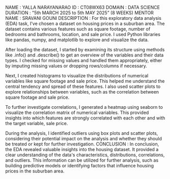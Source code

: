 NAME : YALLA NARAYANARAO ID : CT08WX63 DOMAIN : DATA SCIENCE DURATION : "5th MARCH 2025 to 5th MAY 2025” (8 WEEKS) MENTOR NAME : SRAVANI GOUNI DESCRIPTION : For this exploratory data analysis (EDA) task, I've chosen a dataset on housing prices in a suburban area. The dataset contains various features such as square footage, number of bedrooms and bathrooms, location, and sale price. I used Python libraries like pandas, numpy, and matplotlib to explore and visualize the data.

After loading the dataset, I started by examining its structure using methods like .info() and .describe() to get an overview of the variables and their data types. I checked for missing values and handled them appropriately, either by imputing missing values or dropping rows/columns if necessary.

Next, I created histograms to visualize the distributions of numerical variables like square footage and sale price. This helped me understand the central tendency and spread of these features. I also used scatter plots to explore relationships between variables, such as the correlation between square footage and sale price.

To further investigate correlations, I generated a heatmap using seaborn to visualize the correlation matrix of numerical variables. This provided insights into which features are strongly correlated with each other and with the target variable, sale price.

During the analysis, I identified outliers using box plots and scatter plots, considering their potential impact on the analysis and whether they should be treated or kept for further investigation. CONCLUSION : In conclusion, the EDA revealed valuable insights into the housing dataset. It provided a clear understanding of the data's characteristics, distributions, correlations, and outliers. This information can be utilized for further analysis, such as building predictive models or identifying factors that influence housing prices in the suburban area.
